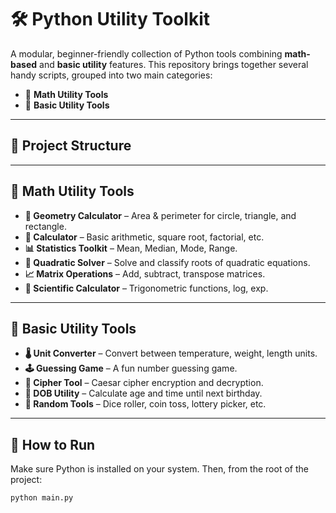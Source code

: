# 🛠️ Python Utility Toolkit

A modular, beginner-friendly collection of Python tools combining **math-based** and **basic utility** features. This repository brings together several handy scripts, grouped into two main categories:

- 🧮 **Math Utility Tools**
- 🧰 **Basic Utility Tools**

---

## 📁 Project Structure

---

## 🔢 Math Utility Tools

- **📐 Geometry Calculator** – Area & perimeter for circle, triangle, and rectangle.
- **🧮 Calculator** – Basic arithmetic, square root, factorial, etc.
- **📊 Statistics Toolkit** – Mean, Median, Mode, Range.
- **🧠 Quadratic Solver** – Solve and classify roots of quadratic equations.
- **📈 Matrix Operations** – Add, subtract, transpose matrices.
- **🔬 Scientific Calculator** – Trigonometric functions, log, exp.

---

## 🧰 Basic Utility Tools

- **🌡️ Unit Converter** – Convert between temperature, weight, length units.
- **🕹️ Guessing Game** – A fun number guessing game.
- **🔐 Cipher Tool** – Caesar cipher encryption and decryption.
- **🎂 DOB Utility** – Calculate age and time until next birthday.
- **🎲 Random Tools** – Dice roller, coin toss, lottery picker, etc.

---

## 🚀 How to Run

Make sure Python is installed on your system. Then, from the root of the project:

```bash
python main.py
